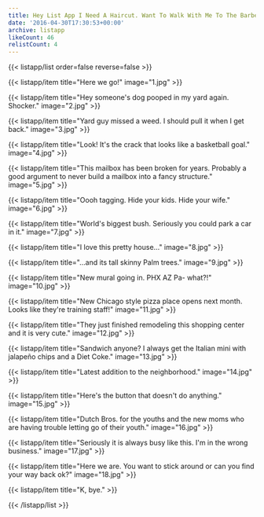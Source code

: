 ```yaml
---
title: Hey List App I Need A Haircut. Want To Walk With Me To The Barber?
date: '2016-04-30T17:30:53+00:00'
archive: listapp
likeCount: 46
relistCount: 4
---
```


{{< listapp/list order=false reverse=false >}}

   {{< listapp/item title="Here we go!"
      image="1.jpg" >}}

   {{< listapp/item title="Hey someone's dog pooped in my yard again. Shocker."
      image="2.jpg" >}}

   {{< listapp/item title="Yard guy missed a weed. I should pull it when I get back."
      image="3.jpg" >}}

   {{< listapp/item title="Look! It's the crack that looks like a basketball goal."
      image="4.jpg" >}}

   {{< listapp/item title="This mailbox has been broken for years. Probably a good argument to never build a mailbox into a fancy structure."
      image="5.jpg" >}}

   {{< listapp/item title="Oooh tagging. Hide your kids. Hide your wife."
      image="6.jpg" >}}

   {{< listapp/item title="World's biggest bush. Seriously you could park a car in it."
      image="7.jpg" >}}

   {{< listapp/item title="I love this pretty house..."
      image="8.jpg" >}}

   {{< listapp/item title="...and its tall skinny Palm trees."
      image="9.jpg" >}}

   {{< listapp/item title="New mural going in. PHX AZ Pa- what?!"
      image="10.jpg" >}}

   {{< listapp/item title="New Chicago style pizza place opens next month. Looks like they're training staff!"
      image="11.jpg" >}}

   {{< listapp/item title="They just finished remodeling this shopping center and it is very cute."
      image="12.jpg" >}}

   {{< listapp/item title="Sandwich anyone? I always get the Italian mini with jalapeño chips and a Diet Coke."
      image="13.jpg" >}}

   {{< listapp/item title="Latest addition to the neighborhood."
      image="14.jpg" >}}

   {{< listapp/item title="Here's the button that doesn't do anything."
      image="15.jpg" >}}

   {{< listapp/item title="Dutch Bros. for the youths and the new moms who are having trouble letting go of their youth."
      image="16.jpg" >}}

   {{< listapp/item title="Seriously it is always busy like this. I'm in the wrong business."
      image="17.jpg" >}}

   {{< listapp/item title="Here we are. You want to stick around or can you find your way back ok?"
      image="18.jpg" >}}

   {{< listapp/item title="K,  bye." >}}

{{< /listapp/list >}}
